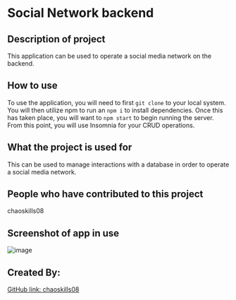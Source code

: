 # Social Network backend
## Description of project
This application can be used to operate a social media network on the backend.
## How to use
To use the application, you will need to first `git clone` to your local system. You will then utilize npm to run an `npm i` to install dependencies. Once this has taken place, you will want to `npm start` to begin running the server. From this point, you will use Insomnia for your CRUD operations.
## What the project is used for
This can be used to manage interactions with a database in order to operate a social media network.
## People who have contributed to this project
chaoskills08
## Screenshot of app in use
![image](https://user-images.githubusercontent.com/55863153/194386337-30941ee7-9a16-42c5-a818-66afc3b08341.png)
## Created By:
[GitHub link: chaoskills08](https://github.com/chaoskills08)
